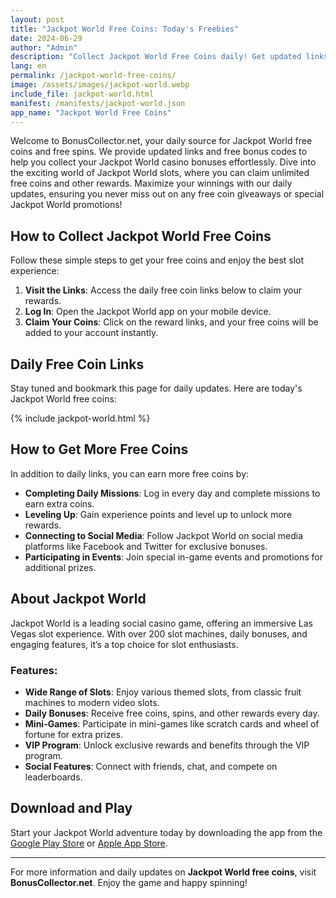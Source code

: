 ```yaml
---
layout: post
title: "Jackpot World Free Coins: Today's Freebies"
date: 2024-06-29
author: "Admin"
description: "Collect Jackpot World Free Coins daily! Get updated links for Jackpot World Casino free coins and boost your game with the latest free spins and rewards."
lang: en
permalink: /jackpot-world-free-coins/
image: /assets/images/jackpot-world.webp
include_file: jackpot-world.html
manifest: /manifests/jackpot-world.json
app_name: "Jackpot World Free Coins"
---
```


Welcome to BonusCollector.net, your daily source for Jackpot World free coins and free spins. We provide updated links and free bonus codes to help you collect your Jackpot World casino bonuses effortlessly. Dive into the exciting world of Jackpot World slots, where you can claim unlimited free coins and other rewards. Maximize your winnings with our daily updates, ensuring you never miss out on any free coin giveaways or special Jackpot World promotions!

## How to Collect Jackpot World Free Coins

Follow these simple steps to get your free coins and enjoy the best slot experience:

1. **Visit the Links**: Access the daily free coin links below to claim your rewards.
2. **Log In**: Open the Jackpot World app on your mobile device.
3. **Claim Your Coins**: Click on the reward links, and your free coins will be added to your account instantly.

## Daily Free Coin Links

Stay tuned and bookmark this page for daily updates. Here are today's Jackpot World free coins:

{% include jackpot-world.html %}

## How to Get More Free Coins

In addition to daily links, you can earn more free coins by:

- **Completing Daily Missions**: Log in every day and complete missions to earn extra coins.
- **Leveling Up**: Gain experience points and level up to unlock more rewards.
- **Connecting to Social Media**: Follow Jackpot World on social media platforms like Facebook and Twitter for exclusive bonuses.
- **Participating in Events**: Join special in-game events and promotions for additional prizes.

## About Jackpot World

Jackpot World is a leading social casino game, offering an immersive Las Vegas slot experience. With over 200 slot machines, daily bonuses, and engaging features, it’s a top choice for slot enthusiasts.

### Features:
- **Wide Range of Slots**: Enjoy various themed slots, from classic fruit machines to modern video slots.
- **Daily Bonuses**: Receive free coins, spins, and other rewards every day.
- **Mini-Games**: Participate in mini-games like scratch cards and wheel of fortune for extra prizes.
- **VIP Program**: Unlock exclusive rewards and benefits through the VIP program.
- **Social Features**: Connect with friends, chat, and compete on leaderboards.

## Download and Play

Start your Jackpot World adventure today by downloading the app from the [Google Play Store](https://play.google.com) or [Apple App Store](https://apps.apple.com).

---

For more information and daily updates on **Jackpot World free coins**, visit **BonusCollector.net**. Enjoy the game and happy spinning!